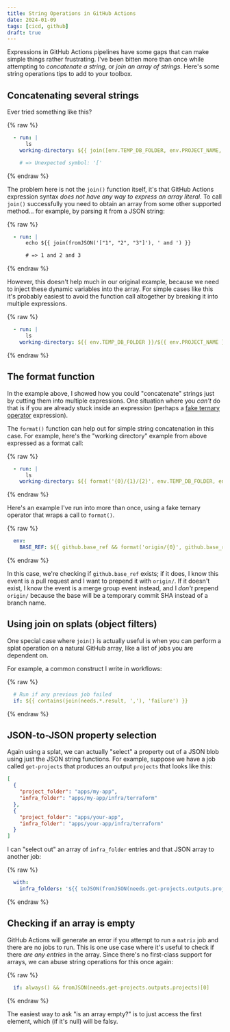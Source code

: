 ```yaml
---
title: String Operations in GitHub Actions
date: 2024-01-09
tags: [cicd, github]
draft: true
---
```


Expressions in GitHub Actions pipelines have some gaps that can make simple things rather frustrating. I've been bitten more than once while attempting to _concatenate a string_, or _join an array of strings_. Here's some string operations tips to add to your toolbox.

## Concatenating several strings

Ever tried something like this?

{% raw %}
```yaml
  - run: |
      ls
    working-directory: ${{ join([env.TEMP_DB_FOLDER, env.PROJECT_NAME, 'artifacts'], '/') }}

    # => Unexpected symbol: '['
```
{% endraw %}

The problem here is not the `join()` function itself, it's that GitHub Actions expression syntax _does not have any way to express an array literal_. To call `join()` successfully you need to obtain an array from some other supported method... for example, by parsing it from a JSON string:

{% raw %}
```yaml
  - run: |
      echo ${{ join(fromJSON('["1", "2", "3"]'), ' and ') }}

      # => 1 and 2 and 3
```
{% endraw %}

However, this doesn't help much in our original example, because we need to inject these dynamic variables into the array. For simple cases like this it's probably easiest to avoid the function call altogether by breaking it into multiple expressions.

{% raw %}
```yaml
  - run: |
      ls
    working-directory: ${{ env.TEMP_DB_FOLDER }}/${{ env.PROJECT_NAME }}/artifacts
```
{% endraw %}

## The format function

In the example above, I showed how you could "concatenate" strings just by cutting them into multiple expressions. One situation where you _can't_ do that is if you are already stuck inside an expression (perhaps a [fake ternary operator](/posts/github-actions-ternary-operator) expression).

The `format()` function can help out for simple string concatenation in this case. For example, here's the "working directory" example from above expressed as a format call:

{% raw %}
```yaml
  - run: |
      ls
    working-directory: ${{ format('{0}/{1}/{2}', env.TEMP_DB_FOLDER, env.PROJECT_NAME, 'artifacts') }}
```
{% endraw %}

Here's an example I've run into more than once, using a fake ternary operator that wraps a call to `format()`.

{% raw %}
```yaml
  env:
    BASE_REF: ${{ github.base_ref && format('origin/{0}', github.base_ref) || github.event.merge_group.base_sha }}
```
{% endraw %}

In this case, we're checking if `github.base_ref` exists; if it does, I know this event is a pull request and I want to prepend it with `origin/`. If it doesn't exist, I know the event is a merge group event instead, and I _don't_ prepend `origin/` because the base will be a temporary commit SHA instead of a branch name.

## Using join on splats (object filters)

One special case where `join()` is actually useful is when you can perform a splat operation on a natural GitHub array, like a list of jobs you are dependent on.

For example, a common construct I write in workflows:

{% raw %}
```yaml
  # Run if any previous job failed
  if: ${{ contains(join(needs.*.result, ','), 'failure') }}
```
{% endraw %}

## JSON-to-JSON property selection

Again using a splat, we can actually "select" a property out of a JSON blob using just the JSON string functions. For example, suppose we have a job called `get-projects` that produces an output `projects` that looks like this:

```json
[
  {
    "project_folder": "apps/my-app",
    "infra_folder": "apps/my-app/infra/terraform"
  },
  {
    "project_folder": "apps/your-app",
    "infra_folder": "apps/your-app/infra/terraform"
  }
]
```

I can "select out" an array of `infra_folder` entries and that JSON array to another job:

{% raw %}
```yaml
  with:
    infra_folders: '${{ toJSON(fromJSON(needs.get-projects.outputs.projects).*.infra_folder) }}'
```
{% endraw %}

## Checking if an array is empty

GitHub Actions will generate an error if you attempt to run a `matrix` job and there are no jobs to run. This is one use case where it's useful to check if there _are any entries_ in the array. Since there's no first-class support for arrays, we can abuse string operations for this once again:

{% raw %}
```yaml
  if: always() && fromJSON(needs.get-projects.outputs.projects)[0]
```
{% endraw %}

The easiest way to ask "is an array empty?" is to just access the first element, which (if it's null) will be falsy.
